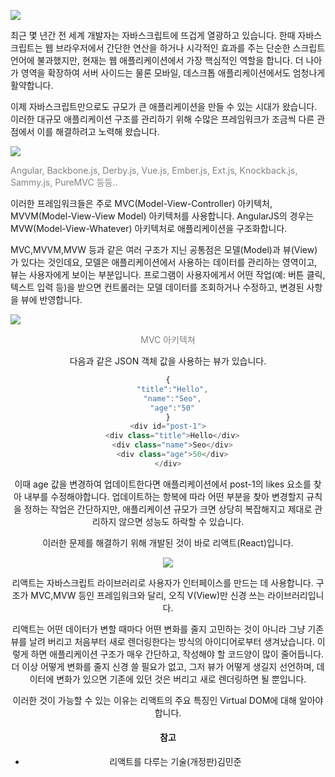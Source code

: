 ![](https://velog.velcdn.com/images/zenu98/post/a150fa46-d282-4998-97e8-de2e758290f7/image.png)

최근 몇 년간 전 세계 개발자는 자바스크립트에 뜨겁게 열광하고 있습니다. 한때 자바스크립트는 웹 브라우저에서 간단한 연산을 하거나 시각적인 효과를 주는 단순한 스크립트 언어에 불과했지만, 현재는 웹 애플리케이션에서 가장 핵심적인 역할을 합니다. 더 나아가 영역을 확장하여 서버 사이드는 물론 모바일, 데스크톱 애플리케이션에서도 엄청나게 활약합니다.

이제 자바스크립트만으로도 규모가 큰 애플리케이션을 만들 수 있는 시대가 왔습니다. 이러한 대규모 애플리케이션 구조를 관리하기 위해 수많은 프레임워크가 조금씩 다른 관점에서 이를 해결하려고 노력해 왔습니다.

![](https://velog.velcdn.com/images/zenu98/post/7b8b8554-4ba7-4d58-8811-b6648c257bd3/image.png)

<span style="color:#808080">Angular, Backbone.js, Derby.js, Vue.js, Ember.js, Ext.js, Knockback.js, Sammy.js, PureMVC 등등..</span>

이러한 프레임워크들은 주로 MVC(Model-View-Controller) 아키텍처, MVVM(Model-View-View Model) 아키텍처를 사용합니다. AngularJS의 경우는 MVW(Model-View-Whatever) 아키텍처로 애플리케이션을 구조화합니다.

MVC,MVVM,MVW 등과 같은 여러 구조가 지닌 공통점은 모델(Model)과 뷰(View)가 있다는 것인데요, 모델은 애플리케이션에서 사용하는 데이터를 관리하는 영역이고, 뷰는 사용자에게 보이는 부분입니다. 프로그램이 사용자에게서 어떤 작업(예: 버튼 클릭, 텍스트 입력 등)을 받으면 컨트롤러는 모델 데이터를 조회하거나 수정하고, 변경된 사항을 뷰에 반영합니다.

![](https://velog.velcdn.com/images/zenu98/post/81ef1720-2521-4c44-85dd-553a2bf39806/image.png)

<center><span style="color:#808080">MVC 아키텍쳐</span><center/>
  
  
다음과 같은 JSON 객체 값을 사용하는 뷰가 있습니다.

  

```javascript
{
  "title":"Hello",
  "name":"Seo",
  "age":"50"
}
<div id="post-1">
  <div class="title">Hello</div>
  <div class="name">Seo</div>
  <div class="age">50</div>
</div>
```
  
이때 age 값을 변경하여 업데이트한다면 애플리케이션에서 post-1의 likes 요소를 찾아 내부를 수정해야합니다. 업데이트하는 항복에 따라 어떤 부분을 찾아 변경할지 규칙을 정하는 작업은 간단하지만, 애플리케이션 규모가 크면 상당히 복잡해지고 제대로 관리하지 않으면 성능도 하락할 수 있습니다.
  
이러한 문제를 해결하기 위해 개발된 것이 바로 리액트(React)입니다.

![](https://velog.velcdn.com/images/zenu98/post/c9ee396e-d523-4b62-a5de-4aabd1baf687/image.png)
  
리액트는 자바스크립트 라이브러리로 사용자가 인터페이스를 만드는 데 사용합니다. 구조가 MVC,MVW 등인 프레임워크와 달리, 오직 V(View)만 신경 쓰는 라이브러리입니다.

리액트는 어떤 데이터가 변할 때마다 어떤 변화를 줄지 고민하는 것이 아니라 그냥 기존 뷰를 날려 버리고 처음부터 새로 렌더링한다는 방식의 아이디어로부터 생겨났습니다. 이렇게 하면 애플리케이션 구조가 매우 간단하고, 작성해야 할 코드양이 많이 줄어듭니다. 더 이상 어떻게 변화를 줄지 신경 쓸 필요가 없고, 그저 뷰가 어떻게 생길지 선언하며, 데이터에 변화가 있으면 기존에 있던 것은 버리고 새로 렌더링하면 될 뿐입니다.
  
이러한 것이 가능할 수 있는 이유는 리액트의 주요 특징인 Virtual DOM에 대해 알아야 합니다.
  


#### 참고
- 리액트를 다루는 기술(개정판)김민준


